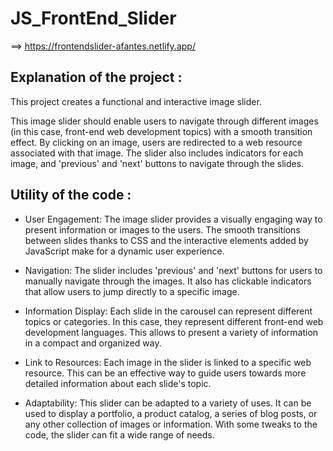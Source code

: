 # JS_FrontEnd_Slider

==> https://frontendslider-afantes.netlify.app/

Explanation of the project :
----------------------------
This project creates a functional and interactive image slider. 

This image slider should enable users to navigate through different images (in this case, front-end web development topics) with a smooth transition effect. By clicking on an image, users are redirected to a web resource associated with that image. The slider also includes indicators for each image, and 'previous' and 'next' buttons to navigate through the slides.

Utility of the code :
---------------------
- User Engagement: The image slider provides a visually engaging way to present information or images to the users. The smooth transitions between slides thanks to CSS and the interactive elements added by JavaScript make for a dynamic user experience.

- Navigation: The slider includes 'previous' and 'next' buttons for users to manually navigate through the images. It also has clickable indicators that allow users to jump directly to a specific image.

- Information Display: Each slide in the carousel can represent different topics or categories. In this case, they represent different front-end web development languages. This allows to present a variety of information in a compact and organized way.

- Link to Resources: Each image in the slider is linked to a specific web resource. This can be an effective way to guide users towards more detailed information about each slide's topic.

- Adaptability: This slider can be adapted to a variety of uses. It can be used to display a portfolio, a product catalog, a series of blog posts, or any other collection of images or information. With some tweaks to the code, the slider can fit a wide range of needs.
